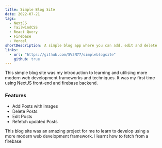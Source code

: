 ```yaml
---
title: Simple Blog Site
date: 2022-07-21
tags:
  - NextJS
  - TailwindCSS
  - React Query
  - Firebase
  - Vercel
shortDescription: A simple blog app where you can add, edit and delete blog posts with images.
links:
  - url: "https://github.com/SV3N77/simpleblogsite"
    github: true
---
```


This simple blog site was my introduction to learning and utilising more modern web development frameworks and techniques.
It was my first time using NextJS front-end and firebase backend.

### Features

- Add Posts with images
- Delete Posts
- Edit Posts
- Refetch updated Posts

This blog site was an amazing project for me to learn to develop using a more modern web development framework. I learnt
how to fetch from a firebase
